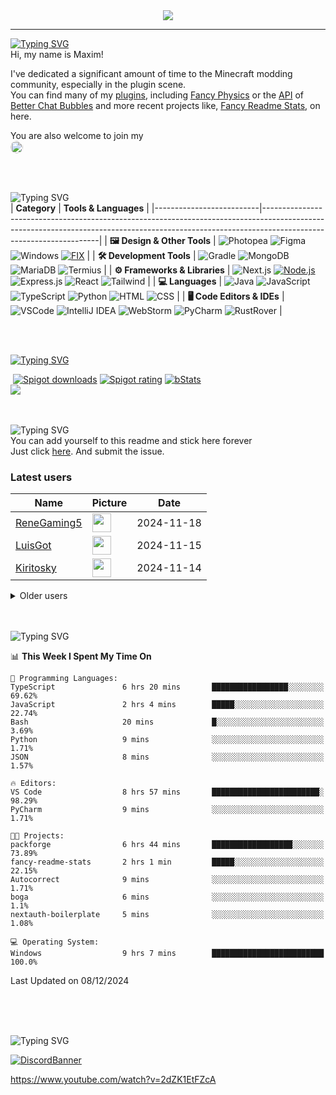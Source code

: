 <div align="center">
  <a href="https://github.com/max1mde/fancy-readme-stats" target="_blank">
      <img src="https://fancy-readme-stats.vercel.app/api?username=max1mde&title=𝓜𝓪𝔁𝓲𝓶&theme=forest_autumn&dark_bg=3&hide_border=false&height=210&description=Сигурен%20съм,%20че%20мога%20да%20ти%20могвам&footer=Made%20by%20MaximDe%20·%20Click%20me%20to%20add%20this%20card%20to%20your%20readme%20as%20well%20😎&include_all_commits=true&update=2">
  </a>
</div>

---

[![Typing SVG](https://readme-typing-svg.demolab.com?font=Agbalumo&size=50&duration=1000&pause=1000&color=965425&vCenter=true&repeat=false&width=435&height=80&lines=About+me)]()<br>
Hi, my name is Maxim!  

I've dedicated a significant amount of time to the Minecraft modding community, especially in the plugin scene.  
You can find many of my [plugins](https://www.spigotmc.org/resources/110500/), including [Fancy Physics](https://www.spigotmc.org/resources/110500/) or the [API](https://github.com/max1mde/ChatBubblesAPI) of [Better Chat Bubbles](https://www.spigotmc.org/resources/115811/) and more recent projects like, [Fancy Readme Stats](https://github.com/max1mde/fancy-readme-stats), on here.

You are also welcome to join my<br>
<a href="https://discord.gg/2UTkYj26B4" target="_blank">
  <img src="https://img.shields.io/badge/Discord_Server-7289DA?style=flat&logo=discord&logoColor=white" alt="Join Discord Server" style="border-radius: 15px; height: 20px;">
</a>

<br>

<br>![Typing SVG](https://readme-typing-svg.demolab.com?font=Agbalumo&size=50&duration=2000&pause=3000&color=965425&vCenter=true&repeat=false&width=435&height=80&lines=Tools+%26+Languages)<br>
| **Category**             | **Tools & Languages**                                                                                                                                                                            |
|--------------------------|-------------------------------------------------------------------------------------------------------------------------------------------------------------------------------------------------|
| **🖼️ Design & Other Tools** | ![Photopea](https://img.shields.io/badge/Photopea-%23965425.svg?style=for-the-badge&logo=photopea&logoColor=white) ![Figma](https://img.shields.io/badge/Figma-%23965425.svg?style=for-the-badge&logo=figma&logoColor=white) ![Windows](https://img.shields.io/badge/Windows-%23965425.svg?style=for-the-badge&logo=windows&logoColor=white) [![FIX](https://img.shields.io/badge/FIX-%23965425.svg?style=for-the-badge&logo=python&logoColor=white)](https://github.com/max1mde/FIX) | 
| **🛠️ Development Tools**   | ![Gradle](https://img.shields.io/badge/Gradle-%23965425.svg?style=for-the-badge&logo=gradle&logoColor=white) ![MongoDB](https://img.shields.io/badge/MongoDB-%23965425.svg?style=for-the-badge&logo=mongodb&logoColor=white) ![MariaDB](https://img.shields.io/badge/MariaDB-%23965425.svg?style=for-the-badge&logo=mariadb&logoColor=white) ![Termius](https://img.shields.io/badge/Termius-%23965425.svg?style=for-the-badge&logo=termius&logoColor=white)  |
| **⚙️ Frameworks & Libraries** | ![Next.js](https://img.shields.io/badge/Next.js-%23965425.svg?style=for-the-badge&logo=next.js&logoColor=white) [![Node.js](https://img.shields.io/badge/Node.js-%23965425.svg?style=for-the-badge&logo=node.js&logoColor=white)](https://nodejs.org/) ![Express.js](https://img.shields.io/badge/Express.js-%23965425.svg?style=for-the-badge&logo=express&logoColor=white) ![React](https://img.shields.io/badge/React-%23965425.svg?style=for-the-badge&logo=react&logoColor=white)  ![Tailwind](https://img.shields.io/badge/Tailwind-%23965425.svg?style=for-the-badge&logo=tailwind-css&logoColor=white)  |
| **💻 Languages**           | ![Java](https://img.shields.io/badge/Java-%23965425.svg?style=for-the-badge&logo=openjdk&logoColor=white) ![JavaScript](https://img.shields.io/badge/JavaScript-%23965425.svg?style=for-the-badge&logo=javascript&logoColor=white) ![TypeScript](https://img.shields.io/badge/TypeScript-%23965425.svg?style=for-the-badge&logo=typescript&logoColor=white) ![Python](https://img.shields.io/badge/Python-%23965425.svg?style=for-the-badge&logo=python&logoColor=white) ![HTML](https://img.shields.io/badge/HTML-%23965425.svg?style=for-the-badge&logo=html5&logoColor=white) ![CSS](https://img.shields.io/badge/CSS-%23965425.svg?style=for-the-badge&logo=css3&logoColor=white)  |
| **🖥️ Code Editors & IDEs** | ![VSCode](https://img.shields.io/badge/VSCode-%23965425.svg?style=for-the-badge&logo=javascript&logoColor=white) ![IntelliJ IDEA](https://img.shields.io/badge/IntelliJIDEA-%23965425.svg?style=for-the-badge&logo=intellij-idea&logoColor=white) ![WebStorm](https://img.shields.io/badge/WebStorm-%23965425.svg?style=for-the-badge&logo=webstorm&logoColor=white) ![PyCharm](https://img.shields.io/badge/PyCharm-%23965425.svg?style=for-the-badge&logo=pycharm&logoColor=white) ![RustRover](https://img.shields.io/badge/RustRover-%23965425.svg?style=for-the-badge&logo=rust&logoColor=white) |

<br>

<br>[![Typing SVG](https://readme-typing-svg.demolab.com?font=Agbalumo&size=50&duration=3000&pause=5000&color=965425&vCenter=true&repeat=false&width=435&height=80&lines=%231+Repository)](https://git.io/typing-svg)<br>
<div align="left">
&nbsp;<a href="https://www.spigotmc.org/resources/110500/"><img src="https://img.shields.io/spiget/downloads/110500?label=Spigot%20downloads" alt="Spigot downloads"></a>
<a href="https://www.spigotmc.org/resources/110500/reviews"><img src="https://img.shields.io/spiget/rating/110500?label=Spigot%20rating" alt="Spigot rating"></a>
<a href="https://bstats.org/plugin/bukkit/Fancy%20Physics/18833"><img src="https://img.shields.io/bstats/servers/18833" alt="bStats"></a><br>
<a href="https://github.com/max1mde/FancyPhysics">
  <img align="center" src="https://fancy-readme-stats.vercel.app/api/pin/?username=max1mde&hide_border=false&repo=FancyPhysics&theme=forest_autumn&show_icons=true&update=7&dark_bg=5" />
</a>

<br>
<br>

<br>![Typing SVG](https://readme-typing-svg.demolab.com?font=Agbalumo&size=50&duration=4000&pause=6000&color=965425&vCenter=true&repeat=false&width=435&height=80&lines=Stick+here+forever%3F)<br>
You can add yourself to this readme and stick here forever   
Just click [here](https://github.com/max1mde/max1mde/issues/new?title=Submit%20yourself&body=Just%20press%20%27Submit%20new%20issue%27.%20You%20don%27t%20need%20to%20do%20anything%20else.%27%0AWhen%20this%20issue%20is%20closed%20by%20the%20bot,%20the%20README%20will%20be%20updated.).
And submit the issue.

### Latest users
<!--START_SECTION:users-->
| Name | Picture | Date |
| ---- | ---------------- | ---- |
| [ReneGaming5](https://github.com/ReneGaming5) | <img src="https://avatars.githubusercontent.com/ReneGaming5" width="30" height="30" /> | 2024-11-18 |
| [LuisGot](https://github.com/LuisGot) | <img src="https://avatars.githubusercontent.com/LuisGot" width="30" height="30" /> | 2024-11-15 |
| [Kiritosky](https://github.com/Kiritosky) | <img src="https://avatars.githubusercontent.com/Kiritosky" width="30" height="30" /> | 2024-11-14 |

<!--END_SECTION:users-->

<details>
<summary>Older users</summary>
  
<!--START_SECTION:old_users-->
| Name | Picture | Date |
| ---- | ---------------- | ---- |
| [chicacos](https://github.com/chicacos) | <img src="https://avatars.githubusercontent.com/chicacos" width="30" height="30" /> | 2024-11-10 |
| [BlackDevReal](https://github.com/BlackDevReal) | <img src="https://avatars.githubusercontent.com/BlackDevReal" width="30" height="30" /> | 2024-11-10 |
| [hallo1142](https://github.com/hallo1142) | <img src="https://avatars.githubusercontent.com/hallo1142" width="30" height="30" /> | 2024-11-10 |
| [max1mde](https://github.com/max1mde) | <img src="https://avatars.githubusercontent.com/max1mde" width="30" height="30" /> | 2024-11-10 |
| [Gebuildet](https://github.com/Gebuildet) | <img src="https://avatars.githubusercontent.com/Gebuildet" width="30" height="30" /> | 2024-11-10 |

<!--END_SECTION:old_users-->

</details>

<br>

<br>![Typing SVG](https://readme-typing-svg.demolab.com?font=Agbalumo&size=50&duration=5000&pause=7000&color=965425&vCenter=true&repeat=false&width=435&height=80&lines=WakaTime+Stats)<br>
<!--START_SECTION:waka-->
📊 **This Week I Spent My Time On** 

```text
💬 Programming Languages: 
TypeScript               6 hrs 20 mins       █████████████████░░░░░░░░   69.62% 
JavaScript               2 hrs 4 mins        █████░░░░░░░░░░░░░░░░░░░░   22.74% 
Bash                     20 mins             █░░░░░░░░░░░░░░░░░░░░░░░░   3.69% 
Python                   9 mins              ░░░░░░░░░░░░░░░░░░░░░░░░░   1.71% 
JSON                     8 mins              ░░░░░░░░░░░░░░░░░░░░░░░░░   1.57%

🔥 Editors: 
VS Code                  8 hrs 57 mins       ████████████████████████░   98.29% 
PyCharm                  9 mins              ░░░░░░░░░░░░░░░░░░░░░░░░░   1.71%

🐱‍💻 Projects: 
packforge                6 hrs 44 mins       ██████████████████░░░░░░░   73.89% 
fancy-readme-stats       2 hrs 1 min         █████░░░░░░░░░░░░░░░░░░░░   22.15% 
Autocorrect              9 mins              ░░░░░░░░░░░░░░░░░░░░░░░░░   1.71% 
boga                     6 mins              ░░░░░░░░░░░░░░░░░░░░░░░░░   1.1% 
nextauth-boilerplate     5 mins              ░░░░░░░░░░░░░░░░░░░░░░░░░   1.08%

💻 Operating System: 
Windows                  9 hrs 7 mins        █████████████████████████   100.0%

```


 Last Updated on 08/12/2024
<!--END_SECTION:waka-->

<br>
<br>

<br>![Typing SVG](https://readme-typing-svg.demolab.com?font=Agbalumo&size=50&duration=6000&pause=8000&color=965425&vCenter=true&repeat=false&width=435&height=80&lines=Community+Server)<br>

[![DiscordBanner](https://invidget.switchblade.xyz/2UTkYj26B4)](https://discord.gg/2UTkYj26B4)

https://www.youtube.com/watch?v=2dZK1EtFZcA
